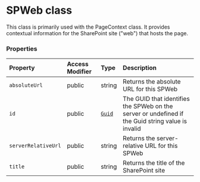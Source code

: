 # SPWeb class





This class is primarily used with the PageContext class. It provides contextual 
information for the SharePoint site ("web") that hosts the page.



### Properties

| Property	   | Access Modifier | Type	| Description|
|:-------------|:----|:-------|:-----------|
|`absoluteUrl`     | public | string | Returns the absolute URL for this SPWeb |
|`id`     | public | [`Guid`](Guid.md) | The GUID that identifies the SPWeb on the server or undefined if the Guid string  value is invalid |
|`serverRelativeUrl`     | public | string | Returns the server-relative URL for this SPWeb |
|`title`     | public | string | Returns the title of the SharePoint site |





